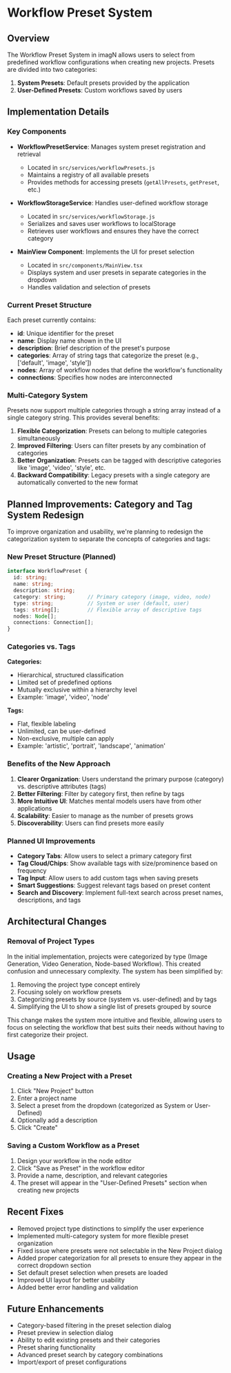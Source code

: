 # Workflow Preset System

## Overview

The Workflow Preset System in imagN allows users to select from predefined workflow configurations when creating new projects. Presets are divided into two categories:

1. **System Presets**: Default presets provided by the application 
2. **User-Defined Presets**: Custom workflows saved by users

## Implementation Details

### Key Components

- **WorkflowPresetService**: Manages system preset registration and retrieval
  - Located in `src/services/workflowPresets.js`
  - Maintains a registry of all available presets
  - Provides methods for accessing presets (`getAllPresets`, `getPreset`, etc.)

- **WorkflowStorageService**: Handles user-defined workflow storage
  - Located in `src/services/workflowStorage.js`
  - Serializes and saves user workflows to localStorage
  - Retrieves user workflows and ensures they have the correct category

- **MainView Component**: Implements the UI for preset selection
  - Located in `src/components/MainView.tsx`
  - Displays system and user presets in separate categories in the dropdown
  - Handles validation and selection of presets

### Current Preset Structure

Each preset currently contains:

- **id**: Unique identifier for the preset
- **name**: Display name shown in the UI
- **description**: Brief description of the preset's purpose
- **categories**: Array of string tags that categorize the preset (e.g., ['default', 'image', 'style'])
- **nodes**: Array of workflow nodes that define the workflow's functionality
- **connections**: Specifies how nodes are interconnected

### Multi-Category System

Presets now support multiple categories through a string array instead of a single category string. This provides several benefits:

1. **Flexible Categorization**: Presets can belong to multiple categories simultaneously
2. **Improved Filtering**: Users can filter presets by any combination of categories
3. **Better Organization**: Presets can be tagged with descriptive categories like 'image', 'video', 'style', etc.
4. **Backward Compatibility**: Legacy presets with a single category are automatically converted to the new format

## Planned Improvements: Category and Tag System Redesign

To improve organization and usability, we're planning to redesign the categorization system to separate the concepts of categories and tags:

### New Preset Structure (Planned)

```typescript
interface WorkflowPreset {
  id: string;
  name: string;
  description: string;
  category: string;       // Primary category (image, video, node)
  type: string;           // System or user (default, user)
  tags: string[];         // Flexible array of descriptive tags
  nodes: Node[];
  connections: Connection[];
}
```

### Categories vs. Tags

**Categories:**
- Hierarchical, structured classification
- Limited set of predefined options
- Mutually exclusive within a hierarchy level
- Example: 'image', 'video', 'node'

**Tags:**
- Flat, flexible labeling
- Unlimited, can be user-defined
- Non-exclusive, multiple can apply
- Example: 'artistic', 'portrait', 'landscape', 'animation'

### Benefits of the New Approach

1. **Clearer Organization**: Users understand the primary purpose (category) vs. descriptive attributes (tags)
2. **Better Filtering**: Filter by category first, then refine by tags
3. **More Intuitive UI**: Matches mental models users have from other applications
4. **Scalability**: Easier to manage as the number of presets grows
5. **Discoverability**: Users can find presets more easily

### Planned UI Improvements

- **Category Tabs**: Allow users to select a primary category first
- **Tag Cloud/Chips**: Show available tags with size/prominence based on frequency
- **Tag Input**: Allow users to add custom tags when saving presets
- **Smart Suggestions**: Suggest relevant tags based on preset content
- **Search and Discovery**: Implement full-text search across preset names, descriptions, and tags

## Architectural Changes

### Removal of Project Types

In the initial implementation, projects were categorized by type (Image Generation, Video Generation, Node-based Workflow). This created confusion and unnecessary complexity. The system has been simplified by:

1. Removing the project type concept entirely
2. Focusing solely on workflow presets
3. Categorizing presets by source (system vs. user-defined) and by tags
4. Simplifying the UI to show a single list of presets grouped by source

This change makes the system more intuitive and flexible, allowing users to focus on selecting the workflow that best suits their needs without having to first categorize their project.

## Usage

### Creating a New Project with a Preset

1. Click "New Project" button
2. Enter a project name
3. Select a preset from the dropdown (categorized as System or User-Defined)
4. Optionally add a description
5. Click "Create"

### Saving a Custom Workflow as a Preset

1. Design your workflow in the node editor
2. Click "Save as Preset" in the workflow editor
3. Provide a name, description, and relevant categories
4. The preset will appear in the "User-Defined Presets" section when creating new projects

## Recent Fixes

- Removed project type distinctions to simplify the user experience
- Implemented multi-category system for more flexible preset organization
- Fixed issue where presets were not selectable in the New Project dialog
- Added proper categorization for all presets to ensure they appear in the correct dropdown section
- Set default preset selection when presets are loaded
- Improved UI layout for better usability
- Added better error handling and validation

## Future Enhancements

- Category-based filtering in the preset selection dialog
- Preset preview in selection dialog
- Ability to edit existing presets and their categories
- Preset sharing functionality
- Advanced preset search by category combinations
- Import/export of preset configurations 